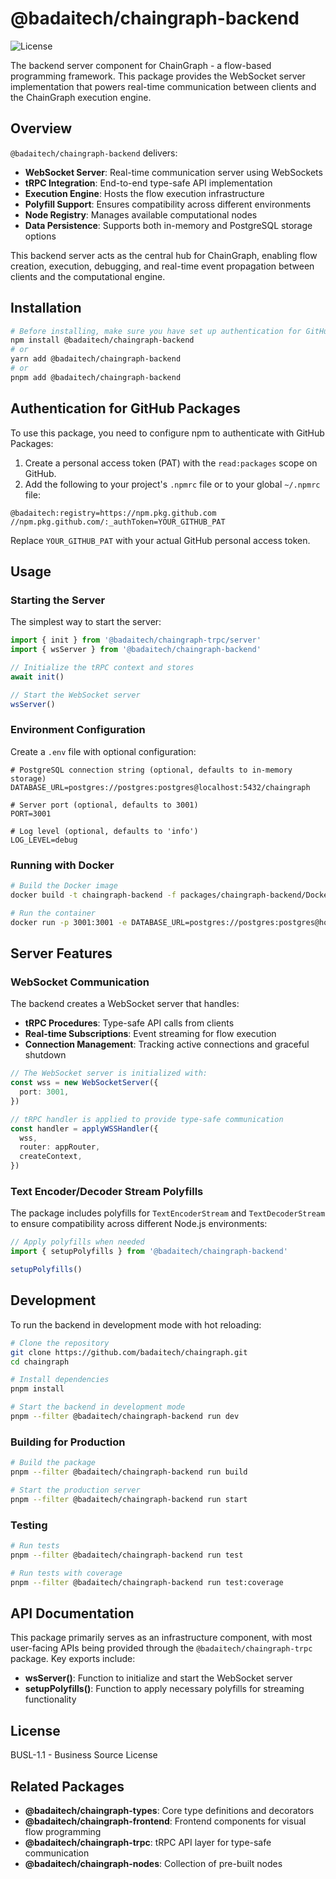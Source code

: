 # @badaitech/chaingraph-backend

![License](https://img.shields.io/badge/license-BUSL-blue.svg)

The backend server component for ChainGraph - a flow-based programming framework. This package provides the WebSocket server implementation that powers real-time communication between clients and the ChainGraph execution engine.

## Overview

`@badaitech/chaingraph-backend` delivers:

- **WebSocket Server**: Real-time communication server using WebSockets
- **tRPC Integration**: End-to-end type-safe API implementation
- **Execution Engine**: Hosts the flow execution infrastructure
- **Polyfill Support**: Ensures compatibility across different environments
- **Node Registry**: Manages available computational nodes
- **Data Persistence**: Supports both in-memory and PostgreSQL storage options

This backend server acts as the central hub for ChainGraph, enabling flow creation, execution, debugging, and real-time event propagation between clients and the computational engine.

## Installation

```bash
# Before installing, make sure you have set up authentication for GitHub Packages
npm install @badaitech/chaingraph-backend
# or
yarn add @badaitech/chaingraph-backend
# or
pnpm add @badaitech/chaingraph-backend
```

## Authentication for GitHub Packages

To use this package, you need to configure npm to authenticate with GitHub Packages:

1. Create a personal access token (PAT) with the `read:packages` scope on GitHub.
2. Add the following to your project's `.npmrc` file or to your global `~/.npmrc` file:

```
@badaitech:registry=https://npm.pkg.github.com
//npm.pkg.github.com/:_authToken=YOUR_GITHUB_PAT
```

Replace `YOUR_GITHUB_PAT` with your actual GitHub personal access token.

## Usage

### Starting the Server

The simplest way to start the server:

```typescript
import { init } from '@badaitech/chaingraph-trpc/server'
import { wsServer } from '@badaitech/chaingraph-backend'

// Initialize the tRPC context and stores
await init()

// Start the WebSocket server
wsServer()
```

### Environment Configuration

Create a `.env` file with optional configuration:

```
# PostgreSQL connection string (optional, defaults to in-memory storage)
DATABASE_URL=postgres://postgres:postgres@localhost:5432/chaingraph

# Server port (optional, defaults to 3001)
PORT=3001

# Log level (optional, defaults to 'info')
LOG_LEVEL=debug
```

### Running with Docker

```bash
# Build the Docker image
docker build -t chaingraph-backend -f packages/chaingraph-backend/Dockerfile .

# Run the container
docker run -p 3001:3001 -e DATABASE_URL=postgres://postgres:postgres@host.docker.internal:5432/chaingraph chaingraph-backend
```

## Server Features

### WebSocket Communication

The backend creates a WebSocket server that handles:

- **tRPC Procedures**: Type-safe API calls from clients
- **Real-time Subscriptions**: Event streaming for flow execution
- **Connection Management**: Tracking active connections and graceful shutdown

```typescript
// The WebSocket server is initialized with:
const wss = new WebSocketServer({
  port: 3001,
})

// tRPC handler is applied to provide type-safe communication
const handler = applyWSSHandler({
  wss,
  router: appRouter,
  createContext,
})
```

### Text Encoder/Decoder Stream Polyfills

The package includes polyfills for `TextEncoderStream` and `TextDecoderStream` to ensure compatibility across different Node.js environments:

```typescript
// Apply polyfills when needed
import { setupPolyfills } from '@badaitech/chaingraph-backend'

setupPolyfills()
```

## Development

To run the backend in development mode with hot reloading:

```bash
# Clone the repository
git clone https://github.com/badaitech/chaingraph.git
cd chaingraph

# Install dependencies
pnpm install

# Start the backend in development mode
pnpm --filter @badaitech/chaingraph-backend run dev
```

### Building for Production

```bash
# Build the package
pnpm --filter @badaitech/chaingraph-backend run build

# Start the production server
pnpm --filter @badaitech/chaingraph-backend run start
```

### Testing

```bash
# Run tests
pnpm --filter @badaitech/chaingraph-backend run test

# Run tests with coverage
pnpm --filter @badaitech/chaingraph-backend run test:coverage
```

## API Documentation

This package primarily serves as an infrastructure component, with most user-facing APIs being provided through the `@badaitech/chaingraph-trpc` package. Key exports include:

- **wsServer()**: Function to initialize and start the WebSocket server
- **setupPolyfills()**: Function to apply necessary polyfills for streaming functionality

## License

BUSL-1.1 - Business Source License

## Related Packages

- **@badaitech/chaingraph-types**: Core type definitions and decorators
- **@badaitech/chaingraph-frontend**: Frontend components for visual flow programming
- **@badaitech/chaingraph-trpc**: tRPC API layer for type-safe communication
- **@badaitech/chaingraph-nodes**: Collection of pre-built nodes
